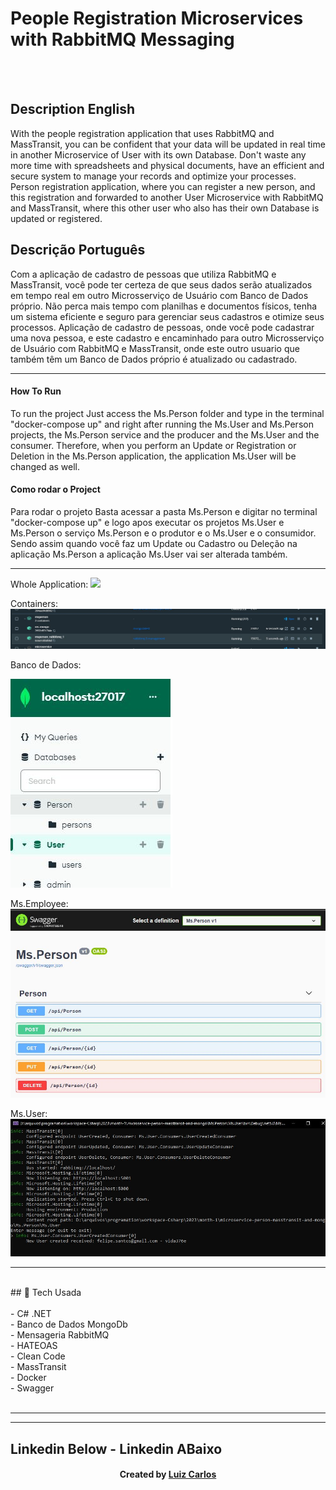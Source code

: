﻿## <h1> People Registration Microservices with RabbitMQ Messaging </h1> <br/>
<br/>

<h2>Description English</h2>
<p>With the people registration application that uses RabbitMQ and MassTransit,
  you can be confident that your data will be updated in real time in another Microservice
  of User with its own Database. Don't waste any more time with spreadsheets and physical documents,
  have an efficient and secure system to manage your records and optimize your processes.
  Person registration application, where you can register a new person, and this registration
  and forwarded to another User Microservice with RabbitMQ and MassTransit,
where this other user who also has their own Database is updated or registered.
</p>

<h2>Descrição Português</h2>
<p>Com a aplicação de cadastro de pessoas que utiliza RabbitMQ e MassTransit,
 você pode ter certeza de que seus dados serão atualizados em tempo real em outro Microsserviço
 de Usuário com Banco de Dados próprio. Não perca mais tempo com planilhas e documentos físicos,
 tenha um sistema eficiente e seguro para gerenciar seus cadastros e otimize seus processos.
 Aplicação de cadastro de pessoas, onde você pode cadastrar uma nova pessoa, e este cadastro
 e encaminhado para outro Microsserviço de Usuário com RabbitMQ e MassTransit,
onde este outro usuario que também têm um Banco de Dados próprio é atualizado ou cadastrado.
</p>
<hr/>
<h4>How To Run</h4>
<p>To run the project Just access the Ms.Person folder and type in the terminal
"docker-compose up"
and right after running the Ms.User and Ms.Person projects, the Ms.Person service and the producer
and the Ms.User and the consumer.
Therefore, when you perform an Update or Registration or Deletion in the Ms.Person application, the application
Ms.User will be changed as well.</p>
<p>
<h4>Como rodar o Project</h4>
Para rodar o projeto Basta acessar a pasta Ms.Person e digitar no terminal
"docker-compose up"
e logo apos executar os projetos Ms.User e Ms.Person o serviço Ms.Person e o produtor
e o Ms.User e o consumidor.
Sendo assim quando você faz um Update ou Cadastro ou Deleção na aplicação Ms.Person a aplicação
Ms.User vai ser alterada também.
</p>
<hr/>
<p>
Whole Application: 
<img src="imgs/microsservico-csharp-masstransit.gif"/>
</p>
<p>
Containers: 
<img src="imgs/docker.JPG"/>
</p>
Banco de Dados: 
<p>
<img src="imgs/mongo.JPG"/>
</p>
<p>
Ms.Employee: 
<img src="imgs/swagger.JPG"/>
</p>
<p>
Ms.User: 
<img src="imgs/ms-user.JPG"/>
</p>
<hr>
<br/>
## 🚀 Tech Usada<br/>
<br/>
- C# .NET<br/>
- Banco de Dados MongoDb<br/>
- Mensageria RabbitMQ<br/>
- HATEOAS<br/>
- Clean Code<br/>
- MassTransit<br/>
-   Docker<br/>
-   Swagger <br/>

<br/>
<hr>

<hr>

## Linkedin Below - Linkedin ABaixo

<h4 align="center">
   Created by   <a href="https://www.linkedin.com/in/luiz-carlos-b50693173/" target="_blank"> Luiz Carlos </a>
</h4>

</html>
